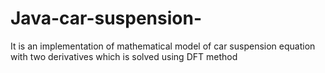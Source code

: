 # Java-car-suspension-
It is an implementation of mathematical model of car suspension equation with two derivatives which is solved using DFT method
